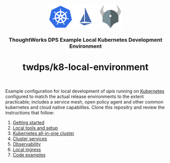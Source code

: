 <div align="center">
	<p>
		<img alt="kubernetes Logo" src="https://raw.githubusercontent.com/ThoughtWorks-DPS/k8-local-environment/master/doc/kubernetes.png" width="75" />
		<img alt="istio Logo" src="https://raw.githubusercontent.com/ThoughtWorks-DPS/k8-local-environment/master/doc/istio.png?sanitize=true" width="75" />
		<img alt="opa Logo" src="https://raw.githubusercontent.com/ThoughtWorks-DPS/k8-local-environment/master/doc/opa.png?sanitize=true" width="75" />
	</p>
  <h3>ThoughtWorks DPS Example Local Kubernetes Development Environment</h3>
  <h1>twdps/k8-local-environment</h1>

</div>
<br />


Example configuration for local development of _apis_ running on [Kubernetes](https://kubernetes.io) configured to match the actual release environments to the extent practicable; includes a service mesh, open policy agent and other common kubernetes and cloud native capabilites. Clone this repositry and review the instructions that follow:  

1. [Getting started](doc/getting_started.md)  
1. [Local tools and setup](doc/tools.md)  
1. [Kubernetes all-in-one cluster](doc/kubernetes.md)  
1. [Cluster services](doc/services.md)  
1. [Observability](doc/observability.md)  
1. [Local ingress](doc/ingress.md)  
1. [Code examples](doc/examples.md)  

